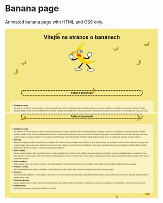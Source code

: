 # Banana page

Animated banana page with HTML and CSS only.

![screenshot1.png](screenshot/screenshot1.png)
![screenshot2.png](screenshot/screenshot2.png)